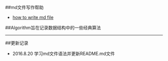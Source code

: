 ##md文件写作帮助
* [how to write md file](https://help.github.com/categories/writing-on-github/)

##Algorithm旨在记录数据结构中的一些经典算法

--------------------------------------------------

##更新记录

* 2016\.8\.20 学习md文件语法并更新README.md文件


